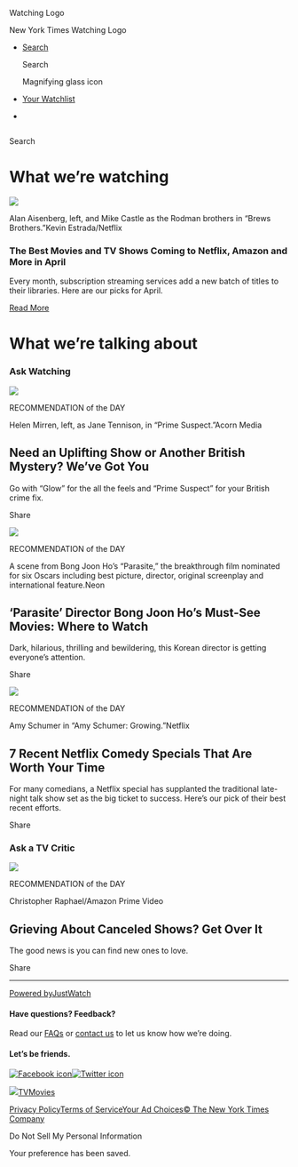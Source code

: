 <div id="react-root">

<div data-reactroot="" data-reactid="1" data-react-checksum="1498233959">

<div class="App__app" data-reactid="2">

[](/watching)

<div class="NavBar__watchingLogo" data-reactid="5">

Watching Logo

New York Times Watching
    Logo

</div>

  - [<span class="NavBar__visibleDesktop" data-reactid="24">Search</span>](/watching/search)
    
    <div class="NavBar__visibleMobile" data-reactid="25">
    
    <div class="NavSearchIcon__navSearchIcon" data-reactid="26">
    
    Search
    
    Magnifying glass icon
    
    </div>
    
    </div>

  - <span data-reactid="33">[Your
Watchlist](/watching/watchlist)</span>
    
    <div class="NavBar__navBarSubHead" data-reactid="36">
    
    </div>

  - 

<div data-role="main" data-reactid="41">

<div class="NavSearch__navSearch" data-reactid="42">

<div class="NavSearchAutocomplete__autocompleteAndButton" data-reactid="44">

<div class="NavSearchAutocomplete__inputWrapper" style="display:inline-block;" data-reactid="45">

</div>

</div>

Search

</div>

<div data-reactid="48">

<div class="section HomepageFeed__tagSection HomepageFeed__homepageSection" data-reactid="51">

<div data-reactid="52">

<div data-reactid="53">

</div>

</div>

</div>

<div data-reactid="54">

<div class="section HomepageFeed__homepageSection" data-reactid="55">

<div class="container" data-reactid="56">

<div class="HomepageFeed__homepageSectionBorder" data-reactid="57">

# What we’re watching

<div class="HomepageFeed__post" data-reactid="59">

<div class="HomepageFeature__homepageFeature" data-reactid="60">

<div class="row" data-reactid="61">

<div class="col-lg-9 col-lg-push-3 col-md-9 col-md-push-3 col-sm-8 col-sm-push-4 col-xs-12" data-reactid="62">

<div data-reactid="63">

<div class="HomepageFeature__creditedMedia" data-reactid="64">

<div class="CreditedMedia__watchedBadgeCreditedMediaContainer" data-reactid="65">

![](https://static01.nyt.com/images/2020/04/01/arts/01stream-april1/01stream-april1-videoSixteenByNineJumbo1600-v2.jpg)

</div>

<div class="CreditedMedia__creditAndCaption" data-reactid="70">

<span class="CreditedMedia__caption" data-reactid="71">Alan Aisenberg,
left, and Mike Castle as the Rodman brothers in “Brews
Brothers.”</span><span class="CreditedMedia__credit" data-reactid="72">Kevin
Estrada/Netflix</span>

</div>

</div>

</div>

</div>

<div class="col-lg-3 col-lg-pull-9 col-md-3 col-md-pull-9 col-sm-4 col-sm-pull-8 col-xs-12" data-reactid="73">

<div class="HomepageFeature__homepageFeatureCopy" data-reactid="74">

### The Best Movies and TV Shows Coming to Netflix, Amazon and More in April

Every month, subscription streaming services add a new batch of titles
to their libraries. Here are our picks for
April.

<div class="HomepageFeature__homepageFeatureCTAContainer" data-reactid="77">

[Read
More](https://www.nytimes.com/2020/04/01/arts/television/new-to-stream-netflix.html)

</div>

</div>

</div>

</div>

</div>

</div>

</div>

</div>

</div>

<div class="section HomepageFeed__homepageSection" data-reactid="79">

<div class="container" data-reactid="80">

<div class="HomepageFeed__homepageSectionBorder" data-reactid="81">

<div class="row" data-reactid="82">

</div>

</div>

</div>

</div>

<div class="section HomepageFeed__homepageSection" data-reactid="83">

<div class="container" data-reactid="84">

<div class="HomepageFeed__homepageSectionBorder" data-reactid="85">

# What we’re talking about

<div class="HomepageFeed__post" data-reactid="87">

### Ask Watching

<div class="HomepagePost__articleContent" data-reactid="90">

<span data-reactid="91"></span>

<div class="HomepageFullWidthPost__content" data-reactid="92">

<div data-reactid="93">

[](https://www.nytimes.com/2019/10/09/arts/television/watching-british-mysteries.html)

<div data-reactid="95">

<div class="HomepageFullWidthPost__imageContainer HomepageFullWidthPost__withCaption" data-reactid="96">

<div class="CreditedMedia__watchedBadgeCreditedMediaContainer" data-reactid="97">

![](https://static01.nyt.com/images/2019/10/13/arts/13askwatching-prime-suspect1/13askwatching-prime-suspect1-videoSixteenByNineJumbo1600.jpg)

</div>

<div class="HomepageFullWidthPost__recBanner" data-reactid="101">

<div data-reactid="102">

RECOMMENDATION of the DAY

</div>

</div>

<div class="CreditedMedia__creditAndCaption" data-reactid="103">

<span class="CreditedMedia__caption" data-reactid="104">Helen Mirren,
left, as Jane Tennison, in “Prime
Suspect.”</span><span class="CreditedMedia__credit" data-reactid="105">Acorn
Media</span>

</div>

</div>

## Need an Uplifting Show or Another British Mystery? We’ve Got You

</div>

<div class="HomepageFullWidthPost__summary" data-reactid="107">

Go with “Glow” for the all the feels and “Prime Suspect” for your
British crime
fix.

</div>

</div>

</div>

<div data-reactid="108">

<div class="HomepagePostFooter__postFooter" data-reactid="109">

<div class="NYTSocialShare__overlayTriggerContainer" data-reactid="110">

Share

<div class="NYTSocialShare__overlay" style="display:none;" data-reactid="112">

</div>

</div>

</div>

</div>

</div>

</div>

<div class="HomepageFeed__post" data-reactid="113">

<div class="HomepagePost__articleContent" data-reactid="115">

<span data-reactid="116"></span>

<div class="HomepageFullWidthPost__content" data-reactid="117">

<div data-reactid="118">

[](https://www.nytimes.com/article/bong-joon-ho-movies.html)

<div data-reactid="120">

<div class="HomepageFullWidthPost__imageContainer HomepageFullWidthPost__withCaption" data-reactid="121">

<div class="CreditedMedia__watchedBadgeCreditedMediaContainer" data-reactid="122">

![](https://static01.nyt.com/images/2020/01/13/arts/13oscar-noms-parasite/merlin_162276381_141a0291-17b8-46f1-96de-ec72c940bc11-videoSixteenByNineJumbo1600.jpg)

</div>

<div class="HomepageFullWidthPost__recBanner" data-reactid="126">

<div data-reactid="127">

RECOMMENDATION of the DAY

</div>

</div>

<div class="CreditedMedia__creditAndCaption" data-reactid="128">

<span class="CreditedMedia__caption" data-reactid="129">A scene from
Bong Joon Ho’s “Parasite,” the breakthrough film nominated for six
Oscars including best picture, director, original screenplay and
international
feature.</span><span class="CreditedMedia__credit" data-reactid="130">Neon</span>

</div>

</div>

## ‘Parasite’ Director Bong Joon Ho’s Must-See Movies: Where to Watch

</div>

<div class="HomepageFullWidthPost__summary" data-reactid="132">

Dark, hilarious, thrilling and bewildering, this Korean director is
getting everyone’s
attention.

</div>

</div>

</div>

<div data-reactid="133">

<div class="HomepagePostFooter__postFooter" data-reactid="134">

<div class="NYTSocialShare__overlayTriggerContainer" data-reactid="135">

Share

<div class="NYTSocialShare__overlay" style="display:none;" data-reactid="137">

</div>

</div>

</div>

</div>

</div>

</div>

<div class="HomepageFeed__post" data-reactid="138">

<div class="HomepagePost__articleContent" data-reactid="140">

<span data-reactid="141"></span>

<div class="HomepageFullWidthPost__content" data-reactid="142">

<div data-reactid="143">

[](https://www.nytimes.com/2019/05/21/arts/television/netflix-comedy-specials.html)

<div data-reactid="145">

<div class="HomepageFullWidthPost__imageContainer HomepageFullWidthPost__withCaption" data-reactid="146">

<div class="CreditedMedia__watchedBadgeCreditedMediaContainer" data-reactid="147">

![](https://static01.nyt.com/images/2019/09/29/arts/22netflix-standup-schumer/22netflix-standup-schumer-videoSixteenByNineJumbo1600.jpg)

</div>

<div class="HomepageFullWidthPost__recBanner" data-reactid="151">

<div data-reactid="152">

RECOMMENDATION of the DAY

</div>

</div>

<div class="CreditedMedia__creditAndCaption" data-reactid="153">

<span class="CreditedMedia__caption" data-reactid="154">Amy Schumer in
“Amy Schumer:
Growing.”</span><span class="CreditedMedia__credit" data-reactid="155">Netflix</span>

</div>

</div>

## 7 Recent Netflix Comedy Specials That Are Worth Your Time

</div>

<div class="HomepageFullWidthPost__summary" data-reactid="157">

For many comedians, a Netflix special has supplanted the traditional
late-night talk show set as the big ticket to success. Here’s our pick
of their best recent
efforts.

</div>

</div>

</div>

<div data-reactid="158">

<div class="HomepagePostFooter__postFooter" data-reactid="159">

<div class="NYTSocialShare__overlayTriggerContainer" data-reactid="160">

Share

<div class="NYTSocialShare__overlay" style="display:none;" data-reactid="162">

</div>

</div>

</div>

</div>

</div>

</div>

<div class="HomepageFeed__post" data-reactid="163">

</div>

<div class="HomepageFeed__post" data-reactid="165">

### Ask a TV Critic

<div class="HomepagePost__articleContent" data-reactid="168">

<span data-reactid="169"></span>

<div class="HomepageFullWidthPost__content" data-reactid="170">

<div data-reactid="171">

[](https://www.nytimes.com/2019/09/06/arts/television/watching-canceled-shows.html)

<div data-reactid="173">

<div class="HomepageFullWidthPost__imageContainer" data-reactid="174">

<div class="CreditedMedia__watchedBadgeCreditedMediaContainer" data-reactid="175">

![](https://static01.nyt.com/images/2019/09/08/arts/08askwatching-mozart-in-the-jungle/08askwatching-mozart-in-the-jungle-videoSixteenByNineJumbo1600.jpg)

</div>

<div class="HomepageFullWidthPost__recBanner" data-reactid="179">

<div data-reactid="180">

RECOMMENDATION of the DAY

</div>

</div>

<div class="CreditedMedia__creditAndCaption" data-reactid="181">

<span class="CreditedMedia__credit" data-reactid="183">Christopher
Raphael/Amazon Prime Video</span>

</div>

</div>

## Grieving About Canceled Shows? Get Over It

</div>

<div class="HomepageFullWidthPost__summary" data-reactid="185">

The good news is you can find new ones to
love.

</div>

</div>

</div>

<div data-reactid="186">

<div class="HomepagePostFooter__postFooter" data-reactid="187">

<div class="NYTSocialShare__overlayTriggerContainer" data-reactid="188">

Share

<div class="NYTSocialShare__overlay" style="display:none;" data-reactid="190">

</div>

</div>

</div>

</div>

</div>

</div>

</div>

</div>

</div>

<div data-reactid="191">

-----

<div class="HomepageFeed__feedGWIContainer container" data-reactid="193">

<div class="GWIAttribution__watchNowPoweredBy" data-reactid="194">

[Powered
by<span data-reactid="197">JustWatch</span>](https://www.gowatchit.com)

</div>

</div>

</div>

</div>

</div>

</div>

<div class="container" data-reactid="199">

<div class="row" data-reactid="200">

<div class="col-sm-6" data-reactid="201">

<div class="section Footer__footerBlock" data-reactid="202">

#### Have questions? Feedback?

<div class="Footer__promptSubtitle" data-reactid="204">

Read our [FAQs](//www.nytimes.com/2017/01/10/watching/faq.html "faq") or
[contact us](mailto:watchingcare@nytimes.com) to let us know how we’re
doing.

</div>

</div>

</div>

<div class="col-sm-6" data-reactid="211">

<div class="section Footer__footerBlock" data-reactid="212">

#### Let’s be friends.

<div class="Footer__social" data-reactid="214">

[![Facebook
icon](/watching/assets/web/img/footer_facebook_icon.48f8f0ac.svg)](https://www.facebook.com/nytwatching/ "facebook")[![Twitter
icon](/watching/assets/web/img/footer_twitter_icon.f138d306.svg)](https://twitter.com/watching "twitter")

</div>

</div>

</div>

</div>

</div>

<div class="container-fluid" data-reactid="219">

<div class="Footer__footerLinks" data-reactid="220">

<div class="row" data-reactid="221">

<div class="col-lg-6 col-md-12 col-sm-12" data-reactid="222">

<div class="Footer__bottomLinksLeft" data-reactid="223">

<span data-reactid="224">[![](/watching/assets/web/img/the-new-york-times.c0889830.svg)](//www.nytimes.com)</span><span data-reactid="227">[TV](//www.nytimes.com/section/arts/television)</span><span data-reactid="229">[Movies](//www.nytimes.com/section/movies)</span>

</div>

</div>

<div class="col-lg-6 col-md-12 col-sm-12" data-reactid="231">

<div class="Footer__bottomLinksRight" data-reactid="232">

<span data-reactid="233">[Privacy
Policy](//www.nytimes.com/content/help/rights/privacy/policy/privacy-policy.html)</span><span data-reactid="235">[Terms
of
Service](//www.nytimes.com/content/help/rights/terms/terms-of-service.html)</span><span data-reactid="237">[Your
Ad
Choices](//www.nytimes.com/content/help/rights/privacy/policy/privacy-policy.html#pp)</span><span data-reactid="239">[©
The New York Times Company](http://www.nytco.com/)</span>

</div>

</div>

<div data-reactid="241">

<span class="Footer__ccpa" data-reactid="242"><span>Do Not Sell My
Personal Information</span></span>

</div>

<div class="Snackbar__snackbar Snackbar__fadeOut" data-reactid="244">

<div class="Snackbar__content" data-role="status" data-reactid="245">

Your preference has been saved.

</div>

</div>

</div>

</div>

</div>

</div>

</div>

</div>
